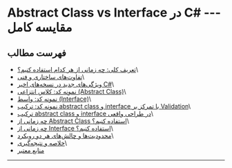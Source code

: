 ﻿# Abstract Class vs Interface در C# --- مقایسه کامل

## فهرست مطالب

-   [تعریف کلی: چه زمانی از هر کدام استفاده
    کنیم؟](#تعریف-کلی-چه-زمانی-از-هر-کدام-استفاده-کنیم)\
-   [تفاوت‌های ساختاری و فنی](#تفاوت‌های-ساختاری-و-فنی)\
-   [ویژگی‌های جدید در نسخه‌های اخیر
    C#](#ویژگی‌های-جدید-در-نسخه‌های-اخیر-c)\
-   [نمونه کد: کلاس انتزاعی (Abstract
    Class)](#نمونه-کد-کلاس-انتزاعی-abstract-class)\
-   [نمونه کد: واسط (Interface)](#نمونه-کد-واسط-interface)\
-   [نمونه کد: ترکیب abstract class و interface با تمرکز بر
    Validation](#نمونه-کد-ترکیب-abstract-class-و-interface-با-تمرکز-بر-validation)\
-   [ترکیب abstract class و interface در طراحی
    واقعی](#ترکیب-abstract-class-و-interface-در-طراحی-واقعی)\
-   [چه زمانی از Abstract Class استفاده
    کنیم؟](#چه-زمانی-از-abstract-class-استفاده-کنیم)\
-   [چه زمانی از Interface استفاده
    کنیم؟](#چه-زمانی-از-interface-استفاده-کنیم)\
-   [محدودیت‌ها و چالش‌های هر دو
    رویکرد](#محدودیت‌ها-و-چالش‌های-هر-دو-رویکرد)\
-   [خلاصه و نتیجه‌گیری](#خلاصه-و-نتیجه-گیری)\
-   [منابع معتبر](#منابع-معتبر)

------------------------------------------------------------------------
